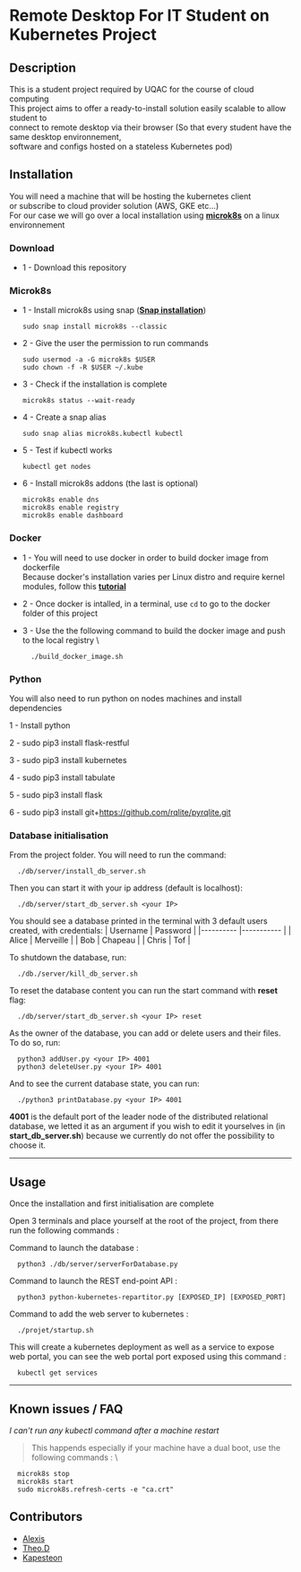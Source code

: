 
# Remote Desktop For IT Student on Kubernetes Project
## Description

This is a student project required by UQAC for the course of cloud computing <br>
This project aims to offer a ready-to-install solution easily scalable to allow student to <br>
connect to remote desktop via their browser (So that every student have the same desktop environnement, <br>
software and configs hosted on a stateless Kubernetes pod)

## Installation


You will need a machine that will be hosting the kubernetes client <br>
or subscribe to cloud provider solution (AWS, GKE etc...) <br>
For our case we will go over a local installation using [**microk8s**](https://microk8s.io/) on a linux environnement<br>

### Download

- 1 - Download this repository 


### Microk8s
- 1 - Install microk8s using snap ([**Snap installation**](https://snapcraft.io/docs/installing-snapd))

      sudo snap install microk8s --classic


- 2 - Give the user the permission to run commands

      sudo usermod -a -G microk8s $USER
      sudo chown -f -R $USER ~/.kube
        
        

- 3 - Check if the installation is complete 

      microk8s status --wait-ready
        

- 4 - Create a snap alias 

      sudo snap alias microk8s.kubectl kubectl
        

- 5 - Test if kubectl works

      kubectl get nodes


- 6 - Install microk8s addons (the last is optional)


      microk8s enable dns
      microk8s enable registry
      microk8s enable dashboard


### Docker
- 1 - You will need to use docker in order to build docker image from dockerfile \
Because docker's installation varies per Linux distro and require kernel modules, follow this [**tutorial**](https://docs.docker.com/desktop/install/linux-install/)

- 2 - Once docker is intalled, in a terminal, use `cd` to go to the docker folder of this project

- 3 - Use the the following command to build the docker image and push to the local registry \

        ./build_docker_image.sh 

### Python
You will also need to run python on nodes machines and install dependencies

1 - Install python

2 - sudo pip3 install flask-restful 

3 - sudo pip3 install kubernetes 

4 - sudo pip3 install tabulate

5 - sudo pip3 install flask

6 - sudo pip3 install git+https://github.com/rqlite/pyrqlite.git


### Database initialisation
From the project folder. You will need to run the command:

      ./db/server/install_db_server.sh
Then you can start it with your ip address (default is localhost):

      ./db/server/start_db_server.sh <your IP>
You should see a database printed in the terminal with 3 default users created, with credentials:
| Username 	| Password  	|
|----------	|-----------	|
| Alice    	| Merveille 	|
| Bob      	| Chapeau   	|
| Chris    	| Tof       	|

To shutdown the database, run:

      ./db./server/kill_db_server.sh
To reset the database content you can run the start command with **reset** flag:

      ./db/server/start_db_server.sh <your IP> reset

As the owner of the database, you can add or delete users and their files. To do so, run:

      python3 addUser.py <your IP> 4001
      python3 deleteUser.py <your IP> 4001

And to see the current database state, you can run:

      ./python3 printDatabase.py <your IP> 4001
**4001** is the default port of the leader node of the distributed relational database, we letted it as an argument if you wish to edit it yourselves in (in **start_db_server.sh**) because we currently do not offer the possibility to choose it.

---


## Usage
Once the installation and first initialisation are complete 

Open 3 terminals and place yourself at the root of the project, from there run the following commands :

Command to launch the database :

      python3 ./db/server/serverForDatabase.py


Command to launch the REST end-point API :

      python3 python-kubernetes-repartitor.py [EXPOSED_IP] [EXPOSED_PORT]


Command to add the web server to kubernetes :

      ./projet/startup.sh

This will create a kubernetes deployment as well as a service to expose web portal, you can see the web portal port exposed using this command :

      kubectl get services

---


## Known issues / FAQ

*I can't run any kubectl command after a machine restart* 
> This happends especially if your machine have a dual boot, use the following commands : \

      microk8s stop
      microk8s start
      sudo microk8s.refresh-certs -e "ca.crt" 

## Contributors

* [Alexis](https://github.com/Tartopomes)
* [Theo.D](https://github.com/lVenol)
* [Kapesteon](https://github.com/Kapesteon)


 
